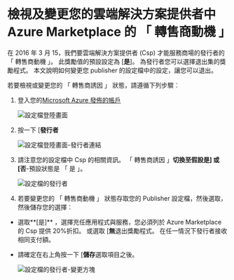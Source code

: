 <properties
   pageTitle="如何檢視及變更雲端解決方案提供者的轉銷商誘因 |Microsoft Azure"
   description="如何檢視及變更您的選取範圍的 CSP 轉售商動機"
   services="marketplace-publishing"
   documentationCenter="na"
   authors="DavidBosland"
   manager="lakoch"
   editor=""/>

<tags
   ms.service="marketplace"
   ms.devlang="na"
   ms.topic="article"
   ms.tgt_pltfrm="na"
   ms.workload="na"
   ms.date="02/10/2016"
   ms.author="DavidBosland"/>

# <a name="view-and-change-your-cloud-solution-provider-reseller-incentive-in-the-azure-marketplace"></a>檢視及變更您的雲端解決方案提供者中 Azure Marketplace 的 「 轉售商動機 」

在 2016 年 3 月 15，我們要雲端解決方案提供者 (Csp) 才能服務商場的發行者的 「 轉售商動機 」。  此獎勵值的預設設定為 [**是**]。  為發行者您可以選擇退出集的獎勵程式。  本文說明如何變更您 publisher 的設定檔中的設定，讓您可以退出。

若要檢視或變更您的 「 轉售商誘因 」 狀態，請遵循下列步驟︰

1.  登入您的[Microsoft Azure 發佈的帳戶](https://publish.windowsazure.com/workspace)

    ![設定檔登陸畫面][1]

2.  按一下 [**發行者**

    ![設定檔登陸畫面-發行者連結][2]

3.  請注意您的設定檔中 Csp 的相關資訊。  「 轉售商誘因 」**切換至假設是] 或 [否**-預設狀態是 「 是 」。

    ![設定檔的發行者][3]

4.  若要變更您的 「 轉售商動機 」 狀態存取您的 Publisher 設定檔，然後選取，然後儲存您的選擇︰

  - 選取**[是]** ，選擇充任應用程式與服務，您必須列於 Azure Marketplace 的 Csp 提供 20%折扣。  或選取 [**無**退出獎勵程式。  在任一情況下發行者接收相同支付額。

  - 請確定在右上角按一下 [**儲存**選取項目之後。

    ![設定檔的發行者-變更方塊][4]

[1]: ./media/marketplace-publishing-csp-incentive/profile-stock.png
[2]: ./media/marketplace-publishing-csp-incentive/profile-boxes.png
[3]: ./media/marketplace-publishing-csp-incentive/profile-publishers-boxes.png
[4]: ./media/marketplace-publishing-csp-incentive/profile-publishers-change-boxes.png
